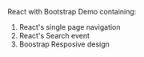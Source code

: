 React with Bootstrap Demo containing:
1. React's single page navigation
2. React's Search event
3. Boostrap Resposive design